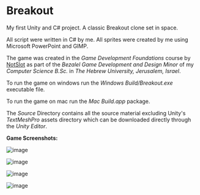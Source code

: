 # Breakout
My first Unity and C# project.
A classic Breakout clone set in space.

All script were written in C# by me.
All sprites were created by me using Microsoft PowerPoint and GIMP.

The game was created in the _Game Development Foundations_ course by [NotSlot](https://github.com/notslot) as part of the _Bezalel Game Development and Design Minor_ of my _Computer Science B.Sc._ in _The Hebrew University, Jerusalem, Israel_.

To run the game on windows run the _Windows Build/Breakout.exe_ executable file.

To run the game on mac run the  _Mac Build.app_ package.

The _Source_ Directory contains all the source material excluding Unity's _TextMeshPro_ assets directory which can be downloaded directly through the _Unity Editor_.

**Game Screenshots:**

![image](https://user-images.githubusercontent.com/63117010/142946249-ecd613a2-9111-4a95-ac97-a5ff65d25fcb.png)

![image](https://user-images.githubusercontent.com/63117010/142946545-78c5956b-5622-4740-b0e8-233d9c24f2e5.png)

![image](https://user-images.githubusercontent.com/63117010/142946419-67fb3611-fe10-4669-866f-70099f83bcc8.png)

![image](https://user-images.githubusercontent.com/63117010/142946343-66ddc9c8-a84f-4934-97b2-6638deaef59f.png)



